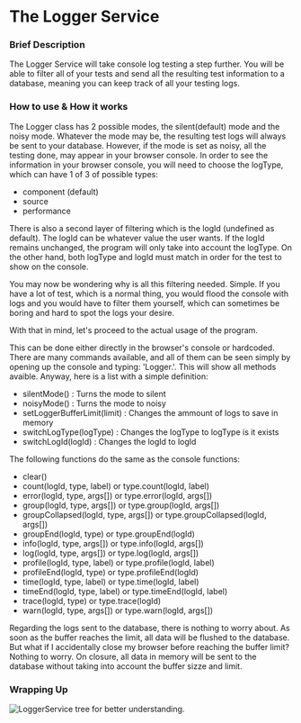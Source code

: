 The Logger Service
==================

### Brief Description ###

The Logger Service will take console log testing a step further. You will be able to filter all of your tests and send all the resulting test information to a database, meaning you can keep track of all your testing logs.

### How to use & How it works ###

The Logger class has 2 possible modes, the silent(default) mode and the noisy mode. Whatever the mode may be, the resulting test logs will always be sent to your database. However, if the mode is set as noisy, all the testing done, may appear in your browser console. In order to see the information in your browser console, you will need to choose the logType, which can have 1 of 3 of possible types:

  * component (default)
  * source
  * performance

There is also a second layer of filtering which is the logId (undefined as default). The logId can be whatever value the user wants. If the logId remains unchanged, the program will only take into account the logType. On the other hand, both logType and logId must match in order for the test to show on the console.

You may now be wondering why is all this filtering needed. Simple. If you have a lot of test, which is a normal thing, you would flood the console with logs and you would have to filter them yourself, which can sometimes be boring and hard to spot the logs your desire.

With that in mind, let's proceed to the actual usage of the program.

This can be done either directly in the browser's console or hardcoded. There are many commands available, and all of them can be seen simply by opening up the console and typing: 'Logger.'.
This will show all methods avaible. Anyway, here is a list with a simple definition:

  * silentMode() : Turns the mode to silent
  * noisyMode() : Turns the mode to noisy
  * setLoggerBufferLimit(limit) : Changes the ammount of logs to save in memory
  * switchLogType(logType) : Changes the logType to logType is it exists
  * switchLogId(logId) : Changes the logId to logId

The following functions do the same as the console functions:

  * clear()
  * count(logId, type, label) or type.count(logId, label) 
  * error(logId, type, args[]) or type.error(logId, args[])
  * group(logId, type, args[]) or type.group(logId, args[])
  * groupCollapsed(logId, type, args[]) or type.groupCollapsed(logId, args[])
  * groupEnd(logId, type) or type.groupEnd(logId)
  * info(logId, type, args[]) or type.info(logId, args[])
  * log(logId, type, args[]) or type.log(logId, args[])
  * profile(logId, type, label) or type.profile(logId, label)
  * profileEnd(logId, type) or type.profileEnd(logId)
  * time(logId, type, label) or type.time(logId, label)
  * timeEnd(logId, type, label) or type.timeEnd(logId, label)
  * trace(logId, type) or type.trace(logId)
  * warn(logId, type, args[]) or type.warn(logId, args[])

Regarding the logs sent to the database, there is nothing to worry about. As soon as the buffer reaches the limit, all data will be flushed to the database. But what if I accidentally close my browser before reaching the buffer limit? Nothing to worry. On closure, all data in memory will be sent to the database without taking into account the buffer sizze and limit.

### Wrapping Up ###

![LoggerService tree for better understanding.](http://i.imgur.com/VSH4ncg.jpg "LoggerTree")





